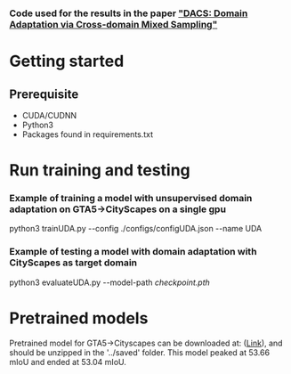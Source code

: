 ### Code used for the results in the paper  ["DACS: Domain Adaptation via Cross-domain Mixed Sampling"](https://arxiv.org/abs/2007.08702)
# Getting started
## Prerequisite
*  CUDA/CUDNN 
*  Python3
*  Packages found in requirements.txt

# Run training and testing

### Example of training a model with unsupervised domain adaptation on GTA5->CityScapes on a single gpu

python3 trainUDA.py --config ./configs/configUDA.json --name UDA

### Example of testing a model with domain adaptation with CityScapes as target domain

python3 evaluateUDA.py --model-path *checkpoint.pth*

# Pretrained models

Pretrained model for GTA5->Cityscapes can be downloaded at: ([Link](https://drive.google.com/file/d/17BhIMBOD85RR-ritSBePHbmMM4wFDhQy/view?usp=sharing)), and should be unzipped in the '../saved' folder.
This model peaked at 53.66 mIoU and ended at 53.04 mIoU.


